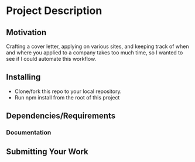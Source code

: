 # Project Description

## Motivation

Crafting a cover letter, applying on various sites, and keeping track of when and where you applied to
a company takes too much time, so I wanted to see if I could automate this workflow.

## Installing

- Clone/fork this repo to your local repository.
- Run npm install from the root of this project

## Dependencies/Requirements

### Documentation

## Submitting Your Work
